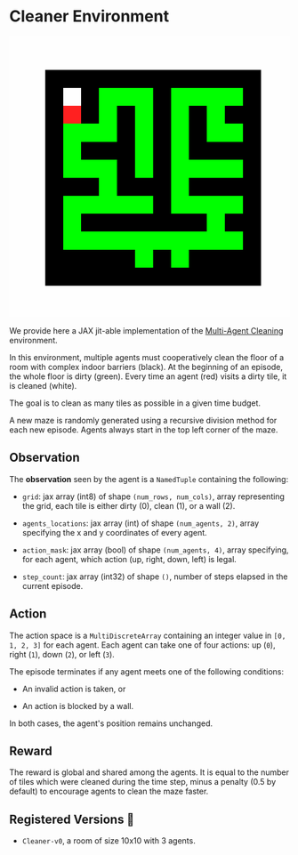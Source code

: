 # Cleaner Environment

<p align="center">
        <img src="../env_anim/cleaner.gif" width="600"/>
</p>

We provide here a JAX jit-able implementation of the [Multi-Agent Cleaning](https://github.com/Bigpig4396/Multi-Agent-Reinforcement-Learning-Environment#multi-agent-cleaner)
environment.

In this environment, multiple agents must cooperatively clean the floor of a room with complex
indoor barriers (black). At the beginning of an episode, the whole floor is dirty (green).
Every time an agent (red) visits a dirty tile, it is cleaned (white).

The goal is to clean as many tiles as possible in a given time budget.

A new maze is randomly generated using a recursive division method for each new episode. Agents
always start in the top left corner of the maze.


## Observation
The **observation** seen by the agent is a `NamedTuple` containing the following:

- `grid`: jax array (int8) of shape `(num_rows, num_cols)`, array representing the grid, each tile is
    either dirty (0), clean (1), or a wall (2).

- `agents_locations`: jax array (int) of shape `(num_agents, 2)`, array specifying the x and y
    coordinates of every agent.

- `action_mask`: jax array (bool) of shape `(num_agents, 4)`, array specifying, for each agent,
    which action (up, right, down, left) is legal.

- `step_count`: jax array (int32) of shape `()`, number of steps elapsed in the current episode.


## Action
The action space is a `MultiDiscreteArray` containing an integer value in `[0, 1, 2, 3]` for each
agent. Each agent can take one of four actions: up (`0`), right (`1`), down (`2`), or left (`3`).

The episode terminates if any agent meets one of the following conditions:

- An invalid action is taken, or

- An action is blocked by a wall.

In both cases, the agent's position remains unchanged.


## Reward
The reward is global and shared among the agents. It is equal to the number of tiles which were
cleaned during the time step, minus a penalty (0.5 by default) to encourage agents to clean the
maze faster.


## Registered Versions 📖
- `Cleaner-v0`, a room of size 10x10 with 3 agents.
